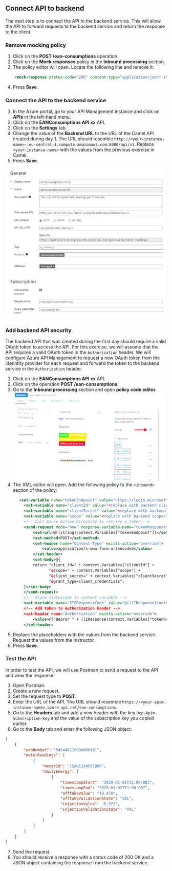 ## Connect API to backend

The next step is to connect the API to the backend service. This will allow the API to forward requests to the backend service and return the response to the client.

### Remove mocking policy
1. Click on the **POST /ean-consumptions** operation.
2. Click on the **Mock responses** policy in the **Inbound processing** section.
3. The policy editor will open. Locate the following line and remove it:

```xml
    <mock-response status-code="200" content-type="application/json" />
```
4. Press **Save**.

### Connect the API to the backend service

1. In the Azure portal, go to your API Management instance and click on **APIs** in the left-hand menu.
2. Click on the **EANConsumptions API xx** API.
3. Click on the **Settings** tab.
4. Change the value of the **Backend URL** to the URL of the Camel API created during day 1. The URL should resemble `http://<your-instance-name>-.eu-central-1.compute.amazonaws.com:8080/api/v1`. Replace `<your-instance-name>` with the values from the previous exercise in Camel.
5. Press **Save**.

  ![APIM Change backend](../../assets/images/apim-change-backend.png)

### Add backend API security
The backend API that was created during the first day should require a valid OAuth token to access the API. For this exercise, we will assume that the API requires a valid OAuth token in the `Authorization` header. We will configure Azure API Management to request a new OAuth token from the idenntity provider for each request and forward the token to the backend service in the `Authorization` header.

1. Click on the **EANConsumptions API xx** API.
2. Click on the operation **POST /ean-consumptions**.
3. Go to the **Inbound processing** section and open **policy code editor**.
 ![APIM policy editor](../../assets/images/apim-policy-editor.png)
 4. The XML editor will open. Add the following policy to the `<inbound>` section of the policy:
```xml
      <set-variable name="tokenEndpoint" value="https://login.microsoftonline.com/09385aae-477d-4c3c-bb3d-36f75a52cdc3/oauth2/v2.0/token" />
        <set-variable name="clientId" value="<replace with backend clientId>" />
        <set-variable name="clientSecret" value="<replace with backend secret>" />
        <set-variable name="scope" value="<replace with backend scope>" />
        <!-- Call Azure Active Directory to retriev a token -->
        <send-request mode="new" response-variable-name="tokenResponse" timeout="20" ignore-error="false">
            <set-url>@((string)context.Variables["tokenEndpoint"])</set-url>
            <set-method>POST</set-method>
            <set-header name="Content-Type" exists-action="override">
                <value>application/x-www-form-urlencoded</value>
            </set-header>
            <set-body>@{
            return "client_id=" + context.Variables["clientId"] + 
                   "&scope=" + context.Variables["scope"] + 
                   "&client_secret=" + context.Variables["clientSecret"] + 
                   "&grant_type=client_credentials";
        }</set-body>
        </send-request>
        <!-- Store statuscode in context variable -->
        <set-variable name="STSResponseCode" value="@(((IResponse)context.Variables["tokenResponse"]).StatusCode)" />
        <!-- Add token to Authorization header -->
        <set-header name="Authorization" exists-action="override">
            <value>@("Bearer " + ((IResponse)context.Variables["tokenResponse"]).Body.As&lt;JObject&gt;()["access_token"])</value>
        </set-header>
 ```
 5. Replace the placeholders with the values from the backend service. Request the values from the instructor.
 6. Press **Save**.


### Test the API
In order to test the API, we will use Postman to send a request to the API and view the response.

1. Open Postman.
2. Create a new request.
3. Set the request type to **POST**.
4. Enter the URL of the API. The URL should resemble `https://<your-apim-instance-name>.azure-api.net/ean-consumptions`.
5. Go to the **Headers** tab and add a new header with the key `Ocp-Apim-Subscription-Key` and the value of the subscription key you copied earlier.
6. Go to the **Body** tab and enter the following JSON object:

```json
[
    {
        "eanNumber": "541440110000000101",
        "meterReadings": [
            {
                "meterId": "1SAG1234567890",
                "dailyEnergy": [
                    {
                        "timestampStart": "2020-01-01T11:00:00Z",
                        "timestampEnd": "2020-01-02T11:00:00Z",
                        "offtakeValue": "10.478",
                        "offtakeValidationState": "VAL",
                        "injectionValue": "8.377",
                        "injectionValidationState": "VAL"
                    }
                ]
            }
        ]
    }
]
```
7. Send the request.
8. You should receive a response with a status code of 200 OK and a JSON object containing the response from the backend service.
